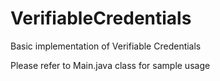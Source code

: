 # VerifiableCredentials
Basic implementation of Verifiable Credentials

Please refer to Main.java class for sample usage
